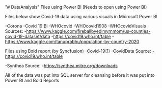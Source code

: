 "# DataAnalysis" 
Files using Power BI (Needs to open using Power BI)

Files below show Covid-19 data using various visuals in Microsoft Power BI

-Corona 
-Covid 19 BI
-WHOcovid
-WHOcovid1908
-WHOcovidVisuals
Sources: 
-https://www.kaggle.com/fireballbyedimyrnmom/us-counties-covid-19-dataset/data
-https://covid19.who.int/table
-https://www.kaggle.com/tanuprabhu/population-by-country-2020



Files using Bold report (by Syncfusion)
-Covid-19(1)
-CovidData
Source: 
-https://covid19.who.int/table

-Synthea
Source: 
-https://synthea.mitre.org/downloads


All of the data was put into SQL server for cleansing before it was put into Power BI and Bold Reports